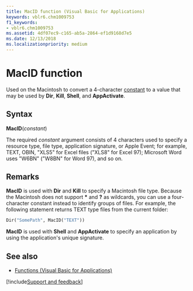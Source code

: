 ```yaml
---
title: MacID function (Visual Basic for Applications)
keywords: vblr6.chm1009753
f1_keywords:
- vblr6.chm1009753
ms.assetid: 4df07ec9-c165-ab5a-2864-ef1d9168d7e5
ms.date: 12/13/2018
ms.localizationpriority: medium
---
```



# MacID function

Used on the Macintosh to convert a 4-character [constant](../../Glossary/vbe-glossary.md#constant) to a value that may be used by **Dir**, **Kill**, **Shell**, and **AppActivate**.

## Syntax

**MacID**(_constant_)

The required _constant_ argument consists of 4 characters used to specify a resource type, file type, application signature, or Apple Event; for example, TEXT, OBIN, "XLS5" for Excel files ("XLS8" for Excel 97); Microsoft Word uses "W6BN" ("W8BN" for Word 97), and so on.

## Remarks

**MacID** is used with **Dir** and **Kill** to specify a Macintosh file type. Because the Macintosh does not support **\*** and **?** as wildcards, you can use a four-character constant instead to identify groups of files. For example, the following statement returns TEXT type files from the current folder:

```vb
Dir("SomePath", MacID("TEXT"))

```

**MacID** is used with **Shell** and **AppActivate** to specify an application by using the application's unique signature.

## See also

- [Functions (Visual Basic for Applications)](../functions-visual-basic-for-applications.md)

[!include[Support and feedback](~/includes/feedback-boilerplate.md)]